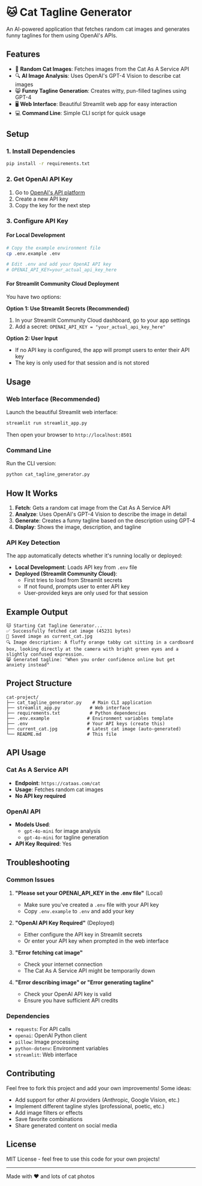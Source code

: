 # 🐱 Cat Tagline Generator

An AI-powered application that fetches random cat images and generates funny taglines for them using OpenAI's APIs.

## Features

- 🎲 **Random Cat Images**: Fetches images from the Cat As A Service API
- 🔍 **AI Image Analysis**: Uses OpenAI's GPT-4 Vision to describe cat images
- 😸 **Funny Tagline Generation**: Creates witty, pun-filled taglines using GPT-4
- 🖥️ **Web Interface**: Beautiful Streamlit web app for easy interaction
- 💻 **Command Line**: Simple CLI script for quick usage

## Setup

### 1. Install Dependencies

```bash
pip install -r requirements.txt
```

### 2. Get OpenAI API Key

1. Go to [OpenAI's API platform](https://platform.openai.com/api-keys)
2. Create a new API key
3. Copy the key for the next step

### 3. Configure API Key

#### For Local Development

```bash
# Copy the example environment file
cp .env.example .env

# Edit .env and add your OpenAI API key
# OPENAI_API_KEY=your_actual_api_key_here
```

#### For Streamlit Community Cloud Deployment

You have two options:

**Option 1: Use Streamlit Secrets (Recommended)**
1. In your Streamlit Community Cloud dashboard, go to your app settings
2. Add a secret: `OPENAI_API_KEY = "your_actual_api_key_here"`

**Option 2: User Input**
- If no API key is configured, the app will prompt users to enter their API key
- The key is only used for that session and is not stored

## Usage

### Web Interface (Recommended)

Launch the beautiful Streamlit web interface:

```bash
streamlit run streamlit_app.py
```

Then open your browser to `http://localhost:8501`

### Command Line

Run the CLI version:

```bash
python cat_tagline_generator.py
```

## How It Works

1. **Fetch**: Gets a random cat image from the Cat As A Service API
2. **Analyze**: Uses OpenAI's GPT-4 Vision to describe the image in detail
3. **Generate**: Creates a funny tagline based on the description using GPT-4
4. **Display**: Shows the image, description, and tagline

### API Key Detection

The app automatically detects whether it's running locally or deployed:

- **Local Development**: Loads API key from `.env` file
- **Deployed (Streamlit Community Cloud)**:
  - First tries to load from Streamlit secrets
  - If not found, prompts user to enter API key
  - User-provided keys are only used for that session

## Example Output

```
🐱 Starting Cat Tagline Generator...
✅ Successfully fetched cat image (45231 bytes)
💾 Saved image as current_cat.jpg
🔍 Image description: A fluffy orange tabby cat sitting in a cardboard box, looking directly at the camera with bright green eyes and a slightly confused expression.
😸 Generated tagline: "When you order confidence online but get anxiety instead"
```

## Project Structure

```
cat-project/
├── cat_tagline_generator.py    # Main CLI application
├── streamlit_app.py           # Web interface
├── requirements.txt           # Python dependencies
├── .env.example              # Environment variables template
├── .env                      # Your API keys (create this)
├── current_cat.jpg           # Latest cat image (auto-generated)
└── README.md                 # This file
```

## API Usage

### Cat As A Service API
- **Endpoint**: `https://cataas.com/cat`
- **Usage**: Fetches random cat images
- **No API key required**

### OpenAI API
- **Models Used**:
  - `gpt-4o-mini` for image analysis
  - `gpt-4o-mini` for tagline generation
- **API Key Required**: Yes

## Troubleshooting

### Common Issues

1. **"Please set your OPENAI_API_KEY in the .env file"** (Local)
   - Make sure you've created a `.env` file with your API key
   - Copy `.env.example` to `.env` and add your key

2. **"OpenAI API Key Required"** (Deployed)
   - Either configure the API key in Streamlit secrets
   - Or enter your API key when prompted in the web interface

3. **"Error fetching cat image"**
   - Check your internet connection
   - The Cat As A Service API might be temporarily down

4. **"Error describing image" or "Error generating tagline"**
   - Check your OpenAI API key is valid
   - Ensure you have sufficient API credits

### Dependencies

- `requests`: For API calls
- `openai`: OpenAI Python client
- `pillow`: Image processing
- `python-dotenv`: Environment variables
- `streamlit`: Web interface

## Contributing

Feel free to fork this project and add your own improvements! Some ideas:

- Add support for other AI providers (Anthropic, Google Vision, etc.)
- Implement different tagline styles (professional, poetic, etc.)
- Add image filters or effects
- Save favorite combinations
- Share generated content on social media

## License

MIT License - feel free to use this code for your own projects!

---

Made with ❤️ and lots of cat photos